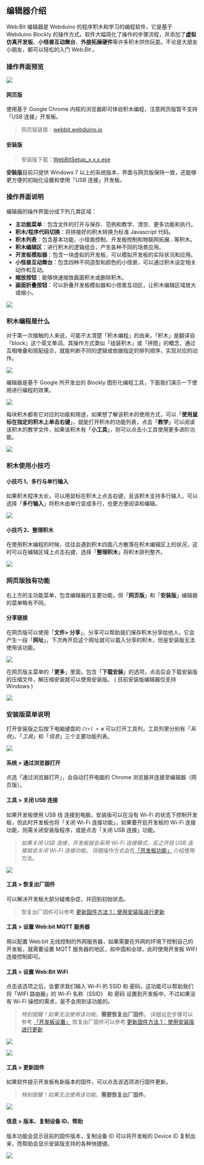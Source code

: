 
## 编辑器介绍

Web:Bit 编辑器是 Webduino 的程序积木和学习的编程软件，它是基于 Webduino Blockly 的操作方式，软件大幅简化了操作的步骤流程，并添加了**虚拟仿真开发板**、**小怪兽互动舞台**、**外接拓展硬件**等许多积木供你玩耍。不论是大朋友小朋友，都可以轻松的入门 Web:Bit 。

### 操作界面预览

![](software/upload_be9e4f1e27a719fed2161c1c19409f4e.png)

#### 网页版

使用基于 Google Chrome 内核的浏览器即可体验积木编程，注意网页版暂不支持「USB 连接」开发板。

> 网页版链接：[webbit.webduino.io](https://webbit.webduino.io/blockly/?lang=zh-hans)

#### 安装版

> 安装版下载：[WebBitSetup_x.x.x.exe](https://banana-pi.dev/Image/BPI-BIT/)

**安裝版**目前只提供 Windows 7 以上的系统版本，界面与网页版保持一致，还能够更方便的初始化设置和使用「USB 连接」开发板。

### 操作界面说明

编辑器的操作界面分成下列几类区域：

- **主功能菜单**：包含文件的打开与保存、范例和教学、清空、更多功能和执行。
- **积木/程序代码切换**：将拼接好的积木转换为标准 Javascript 代码。
- **积木列表**：包含基本功能、小怪兽控制、开发板控制和物联网拓展...等积木。
- **积木编辑区**：进行积木的逻辑组合，产生各种不同的场景应用。
- **开发板模拟器**：包含一块虚拟的开发板，可以模拟开发板的实际状况和应用。
- **小怪兽互动舞台**：包含四种不同造型和颜色的小怪兽，可以通过积木设定相关动作和互动。
- **缩放按钮**：能够快速缩放画面积木或删除积木。
- **画面折叠按钮**：可以折叠开发板模拟器和小怪兽互动区，让积木编辑区域放大或缩小。

![](software/upload_f63b41003e28555aeff8f6ee16471391.png)

### 积木编程是什么

对于第一次接触的人来说，可能不太清楚「积木编程」的由来，「积木」是翻译自「block」这个英文单词，其操作方式类似「组装积木」或「拼图」的概念，通过互相堆叠和搭配组合，就能判断不同的逻辑或依据指定的排列顺序，实现对应的动作。

![](software/upload_307159386b586670a14bf1f5ec5fc23a.gif)

编辑器是基于 Google 所开发出的 Blockly 图形化编程工具，下面我们演示一下使用进行编程的效果。

![](software/upload_33a9b73ee3cbdf221b611e0931b75774.gif)

每块积木都有它对应的功能和用途，如果想了解该积木的使用方式，可以「**使用鼠标在指定的积木上单击右键**」，就能打开积木的功能列表，点击「**教学**」可以阅读该积木的教学文件，如果该积木有「**小工具**」，则可以点击小工具使用更多进阶功能。

![](software/upload_c4c6cdc0de1c91c2558cffd94e90b0f3.png)

### 积木使用小技巧

#### 小技巧 1、多行与单行输入

如果积木程序太长，可以用鼠标在积木上点击右键，且该积木支持多行输入，可以选择「**多行输入**」将积木由单行变成多行，也更方便阅读和编辑。

![](software/upload_8230ecfcdec22e4763e6c91d52a10fe5.gif)

#### 小技巧 2、整理积木

在使用积木编程的时候，往往会遇到积木四面八方散落在积木编辑区上的状况，这时可以在编辑区域上点击右键，选择「**整理积木**」将积木排列整齐。

![](software/upload_0a5eafe50dec64e3e2d6fa239253f3cc.gif)

### 网页版独有功能

右上方的主功能菜单，包含编辑器的主要功能，但「**网页版**」和「**安装版**」编辑器的菜单略有不同。

#### 分享链接

在网页版可以使用「**文件> 分享**」，分享可以帮助我们保存积木分享给他人，它会产生一段「**网址**」，下次再开启这个网址就可以载入分享的积木，但是安装版无法使用该功能。

![](software/upload_d3033bfde0425d6e16c1858a89b2ae85.png)

在网页版主菜单的「**更多**」里面，包含「**下载安装**」的选项，点击后会下载安装版的压缩文件，解压缩安装就可以使用安装版。 ( 目前安装版编辑器仅支持 Windows )

![](software/upload_90807bd259b8c6159aad92f7686fd0ee.png)

### 安装版菜单说明

打开安装版之后按下电脑键盘的 *`Ctrl + W`* 可以打开工具列，工具列里分别有「*系统*」、「*工具*」和「*信息*」三个主要功能列表。

![](software/toolbar-01.gif)

#### 系统 > 通过浏览器打开

点选「通过浏览器打开」，会自动打开电脑的 Chrome 浏览器并连接至编辑器（网页版）。

#### 工具 > 关闭 USB 连接

如果开发板使用 USB 线 连接到电脑，安装版可以在没有 Wi-Fi 的状态下控制开发板，但此时开发板也将「关闭 Wi-Fi 连接功能」，如果要开启开发板的 Wi-Fi 连接功能，则需关闭安装版程序，或是点击「关闭 USB 连接」功能。

> *如果关闭 USB 连接，开发板就会采用 Wi-Fi 连接模式，反之开启 USB 连接就会关闭 Wi-Fi 连接功能*。
> 详细操作方式会在[「开发板功能」](../board/board.md) 介绍使用方法。
>

![](software/upload_8d9b6d8facf9d70b7d06e22b1aa48757.png)

#### 工具 > 恢复出厂固件

可以解决开发板大部分疑难杂症，并回到初始状态。

> 恢复出厂固件可以参考 [更新固件方法 1：使用安装版进行更新](update.md#id2)

#### 工具 > 设置 Web:bit MQTT 服务器

用以配置 Web:bit 无线控制的外网服务器，如果需要在外网的环境下控制自己的开发板，就需要设置 MQTT 服务器的地区，如中国和全球，此时使用开发板 WIFI 连接控制即可。

#### 工具 > 设置 Web:Bit WiFi

点击该选项之后，会要求我们输入 Wi-Fi 的 SSID 和 密码，这功能可以帮助我们将「WIFI 路由器」的 Wi-Fi 名称（SSID） 和 密码 设置到开发板中，不过如果没有 Wi-Fi 操控的需求，是不会用到该功能的。

> *特别提醒！如果无法使用该功能*，**需要恢复出厂固件**。
> 详细设定步骤可以参考 [「开发板设置」](setup.md)
> 恢复出厂固件可以参考 [更新固件方法 1：使用安装版进行更新](update.md#id2)
>

![](software/upload_5adc4e1cd8a9aad3325832e39268ddc2.png)

![](software/upload_6606fc470897e6ba6c2a2d06470c96ac.png)

#### 工具 > 更新固件

如果软件提示开发板有新版本的固件，可以点击该选项进行固件更新。

> *特别提醒！如果无法使用该功能*，**需要恢复出厂固件**。

![](software/upload_2eb67fe4b80aa5bed56f592eddc5fb2c.png)

#### 信息 > 版本、复制设备 ID、帮助

版本功能会显示目前的固件版本，复制设备 ID 可以将开发板的 Device ID 复制出来，而帮助会显示安装版支持的各种快捷键。

![](software/upload_0cf91b296511f8a9f78812a9d5abed9f.png)
